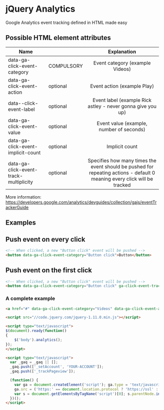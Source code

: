 # jQuery Analytics

Google Analytics event tracking defined in HTML made easy

## Possible HTML element attributes

| Name          						    |            | Explanation
| ------------------------------------------|:-----------|:-----------------------------------------------------------------------------------------------------------------------:|
| data-ga-click-event-category      		| COMPULSORY | Event category (example Videos)
| data-ga-click-event-action       			| optional   | Event action (example Play)
| data--click-event-label					| optional   | Event label  (example Rick astley - never gonna give you up)
| data-ga-click-event-value					| optional   | Event value (example, number of seconds)
| data-ga-click-event-implicit-count		| optional   | Implicit count
| data-ga-click-event-track-multiplicity	| optional   | Specifies how many times the event should be pushed for repeating actions - default 0 meaning every click will be tracked

More information: https://developers.google.com/analytics/devguides/collection/gajs/eventTrackerGuide

## Examples

## Push event on every click
```html
<!-- When clicked, a new "Button click" event will be pushed -->
<button data-ga-click-event-category="Button click">Button</button>
```

## Push event on the first click
```html
<!-- When clicked, a new "Button click" event will be pushed -->
<button data-ga-click-event-category="Button click" ga-click-event-track-multiplicity="1">Button</button>
```

### A complete example

```html
<a href="#" data-ga-click-event-category="Videos" data-ga-click-event-action="Play" data-ga-click-event-label="Rick astley - never gonna give you up" ga-click-event-track-multiplicity="1">Play</a>

<script src="//code.jquery.com/jquery-1.11.0.min.js"></script>

<script type="text/javascript">
$(document).ready(function()
{
	$('body').analytics();
});
</script>

<script type="text/javascript">
  var _gaq = _gaq || [];
  _gaq.push(['_setAccount', 'YOUR-ACCOUNT']);
  _gaq.push(['_trackPageview']);

  (function() {
    var ga = document.createElement('script'); ga.type = 'text/javascript'; ga.async = true;
    ga.src = ('https:' == document.location.protocol ? 'https://ssl' : 'http://www') + '.google-analytics.com/ga.js';
    var s = document.getElementsByTagName('script')[0]; s.parentNode.insertBefore(ga, s);
  })();
</script>
```